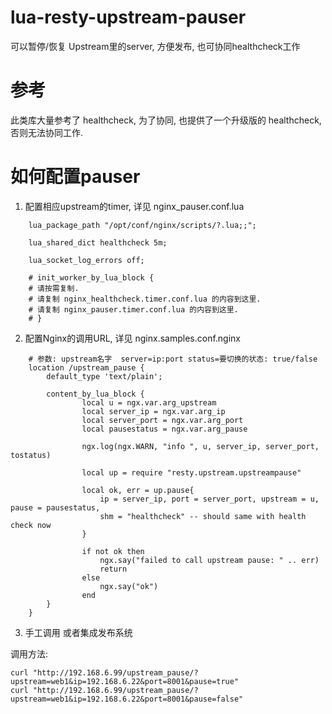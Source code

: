 # lua-resty-upstream-pauser
可以暂停/恢复 Upstream里的server, 方便发布, 也可协同healthcheck工作

# 参考
此类库大量参考了 healthcheck, 为了协同, 也提供了一个升级版的 healthcheck, 否则无法协同工作.

# 如何配置pauser
1. 配置相应upstream的timer, 详见 nginx_pauser.conf.lua
```    
    lua_package_path "/opt/conf/nginx/scripts/?.lua;;";

    lua_shared_dict healthcheck 5m;

    lua_socket_log_errors off;

    # init_worker_by_lua_block {
    # 请按需复制.
    # 请复制 nginx_healthcheck.timer.conf.lua 的内容到这里.
    # 请复制 nginx_pauser.timer.conf.lua 的内容到这里.
    # }
```
2. 配置Nginx的调用URL, 详见 nginx.samples.conf.nginx
```
    # 参数: upstream名字  server=ip:port status=要切换的状态: true/false
    location /upstream_pause {
        default_type 'text/plain';

        content_by_lua_block {
                local u = ngx.var.arg_upstream
                local server_ip = ngx.var.arg_ip
                local server_port = ngx.var.arg_port
                local pausestatus = ngx.var.arg_pause

                ngx.log(ngx.WARN, "info ", u, server_ip, server_port, tostatus)

                local up = require "resty.upstream.upstreampause"

                local ok, err = up.pause{
                    ip = server_ip, port = server_port, upstream = u, pause = pausestatus,
                    shm = "healthcheck" -- should same with health check now
                }

                if not ok then
                    ngx.say("failed to call upstream pause: " .. err)
                    return
                else
                    ngx.say("ok")
                end
        }
    }

```
3. 手工调用 或者集成发布系统

调用方法:
```
curl "http://192.168.6.99/upstream_pause/?upstream=web1&ip=192.168.6.22&port=8001&pause=true"   
curl "http://192.168.6.99/upstream_pause/?upstream=web1&ip=192.168.6.22&port=8001&pause=false"
```   
